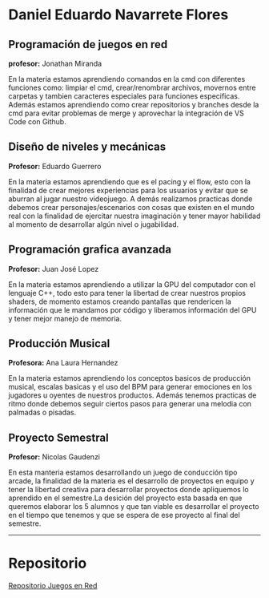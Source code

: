 # Daniel Eduardo Navarrete Flores

## Programación de juegos en red

**profesor:** Jonathan Miranda

En la materia estamos aprendiendo comandos en la cmd con diferentes funciones como: limpiar el cmd, crear/renombrar archivos, movernos entre carpetas y tambien caracteres especiales para funciones especificas.
Además estamos aprendiendo como crear repositorios y branches desde la cmd para evitar problemas de merge y aprovechar la integración de VS Code con Github.

## Diseño de niveles y mecánicas

**Profesor:** Eduardo Guerrero

En la materia estamos aprendiendo que es el pacing y el flow, esto con la finalidad de crear mejores experiencias para los usuarios y evitar que se aburran al jugar nuestro videojuego. A demás realizamos practicas donde debemos crear personajes/escenarios con cosas que existen en el mundo real con la finalidad de ejercitar nuestra imaginación y tener mayor habilidad al momento de desarrollar algún nivel o jugabilidad.

## Programación grafica avanzada

**Profesor:** Juan José Lopez

En la materia estamos aprendiendo a utilizar la GPU del computador con el lenguaje C++, todo esto para tener la libertad de crear nuestros propios shaders, de momento estamos creando pantallas que rendericen la información que le mandamos por código y liberamos información del GPU y tener mejor manejo de memoria.

## Producción Musical

**Profesora:** Ana Laura Hernandez

En la materia estamos aprendiendo los conceptos basicos de producción musical, escalas basicas y el uso del BPM para generar emociones en los jugadores u oyentes de nuestros productos. Además tenemos practicas de ritmo donde debemos seguir ciertos pasos para generar una melodia con palmadas o pisadas.

## Proyecto Semestral

**Profesor:** Nicolas Gaudenzi

En esta manteria estamos desarrollando un juego de conducción tipo arcade, la finalidad de la materia es el desarrollo de proyectos en equipo y tener la libertad creativa para desarrollar proyectos donde apliquemos lo aprendido en el semestre.La desición del proyecto esta basada en que queremos elaborar los 5 alumnos y que tan viable es desarrollar el proyecto en el tiempo que tenemos y que se espera de ese proyecto al final del semestre.  

---
# Repositorio 

[Repositorio Juegos en Red](https://github.com/LeinadDH/Juegos_en_Red)